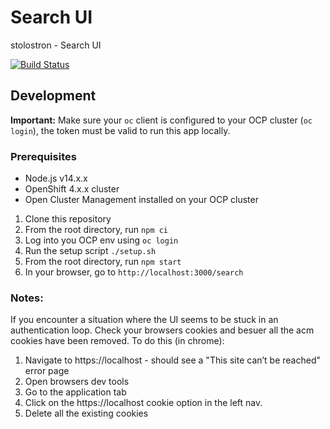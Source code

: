 # Search UI

stolostron - Search UI

[![Build Status](https://travis-ci.com/stolostron/search-ui.svg?token=HNunxniixat5Aty1fpye&branch=main)](https://travis-ci.com/stolostron/search-ui)

## Development

**Important:** Make sure your `oc` client is configured to your OCP cluster (`oc login`), the token must be valid to run this app locally.

### Prerequisites

- Node.js v14.x.x
- OpenShift 4.x.x cluster
- Open Cluster Management installed on your OCP cluster


1.  Clone this repository
2.  From the root directory, run `npm ci`
3.  Log into you OCP env using `oc login`
4.  Run the setup script `./setup.sh`
5.  From the root directory, run `npm start`
6.  In your browser, go to `http://localhost:3000/search`


### Notes:

If you encounter a situation where the UI seems to be stuck in an authentication loop. Check your browsers cookies and besuer all the acm cookies have been removed.
To do this (in chrome):
1. Navigate to https://localhost - should see a "This site can’t be reached" error page
2. Open browsers dev tools
3. Go to the application tab
4. Click on the https://localhost cookie option in the left nav.
5. Delete all the existing cookies 

<!---
Rebuild: 2021-08-24
-->

